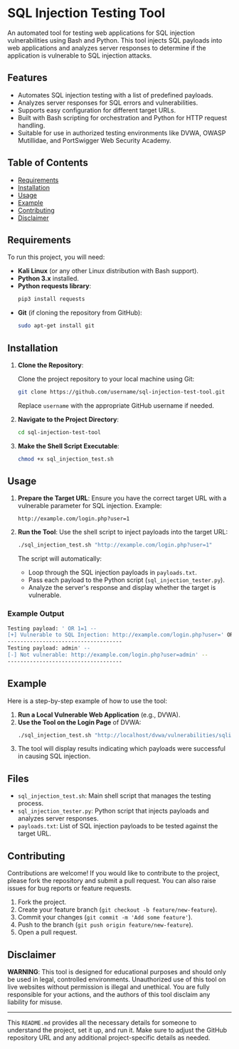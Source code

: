 # SQL Injection Testing Tool

An automated tool for testing web applications for SQL injection vulnerabilities using Bash and Python. This tool injects SQL payloads into web applications and analyzes server responses to determine if the application is vulnerable to SQL injection attacks.

## Features

- Automates SQL injection testing with a list of predefined payloads.
- Analyzes server responses for SQL errors and vulnerabilities.
- Supports easy configuration for different target URLs.
- Built with Bash scripting for orchestration and Python for HTTP request handling.
- Suitable for use in authorized testing environments like DVWA, OWASP Mutillidae, and PortSwigger Web Security Academy.

## Table of Contents

- [Requirements](#requirements)
- [Installation](#installation)
- [Usage](#usage)
- [Example](#example)
- [Contributing](#contributing)
- [Disclaimer](#disclaimer)

## Requirements

To run this project, you will need:

- **Kali Linux** (or any other Linux distribution with Bash support).
- **Python 3.x** installed.
- **Python requests library**:
  ```bash
  pip3 install requests
  ```
- **Git** (if cloning the repository from GitHub):
  ```bash
  sudo apt-get install git
  ```

## Installation

1. **Clone the Repository**:

   Clone the project repository to your local machine using Git:
   ```bash
   git clone https://github.com/username/sql-injection-test-tool.git
   ```

   Replace `username` with the appropriate GitHub username if needed.

2. **Navigate to the Project Directory**:
   ```bash
   cd sql-injection-test-tool
   ```

3. **Make the Shell Script Executable**:
   ```bash
   chmod +x sql_injection_test.sh
   ```

## Usage

1. **Prepare the Target URL**:
   Ensure you have the correct target URL with a vulnerable parameter for SQL injection. Example:
   ```
   http://example.com/login.php?user=1
   ```

2. **Run the Tool**:
   Use the shell script to inject payloads into the target URL:
   ```bash
   ./sql_injection_test.sh "http://example.com/login.php?user=1"
   ```

   The script will automatically:
   - Loop through the SQL injection payloads in `payloads.txt`.
   - Pass each payload to the Python script (`sql_injection_tester.py`).
   - Analyze the server's response and display whether the target is vulnerable.

### Example Output
```bash
Testing payload: ' OR 1=1 --
[+] Vulnerable to SQL Injection: http://example.com/login.php?user=' OR 1=1 --
------------------------------------
Testing payload: admin' --
[-] Not vulnerable: http://example.com/login.php?user=admin' --
------------------------------------
```

## Example

Here is a step-by-step example of how to use the tool:

1. **Run a Local Vulnerable Web Application** (e.g., DVWA).
2. **Use the Tool on the Login Page** of DVWA:
   ```bash
   ./sql_injection_test.sh "http://localhost/dvwa/vulnerabilities/sqli/?id=1&Submit=Submit"
   ```
3. The tool will display results indicating which payloads were successful in causing SQL injection.

## Files

- `sql_injection_test.sh`: Main shell script that manages the testing process.
- `sql_injection_tester.py`: Python script that injects payloads and analyzes server responses.
- `payloads.txt`: List of SQL injection payloads to be tested against the target URL.

## Contributing

Contributions are welcome! If you would like to contribute to the project, please fork the repository and submit a pull request. You can also raise issues for bug reports or feature requests.

1. Fork the project.
2. Create your feature branch (`git checkout -b feature/new-feature`).
3. Commit your changes (`git commit -m 'Add some feature'`).
4. Push to the branch (`git push origin feature/new-feature`).
5. Open a pull request.

## Disclaimer

**WARNING**: This tool is designed for educational purposes and should only be used in legal, controlled environments. Unauthorized use of this tool on live websites without permission is illegal and unethical. You are fully responsible for your actions, and the authors of this tool disclaim any liability for misuse.

---

This `README.md` provides all the necessary details for someone to understand the project, set it up, and run it. Make sure to adjust the GitHub repository URL and any additional project-specific details as needed.
